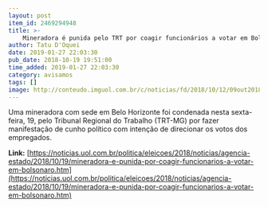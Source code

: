 ```yaml
---
layout: post
item_id: 2469294948
title: >-
    Mineradora é punida pelo TRT por coagir funcionários a votar em Bolsonaro
author: Tatu D'Oquei
date: 2019-01-27 22:03:30
pub_date: 2018-10-19 19:51:00
time_added: 2019-01-27 22:03:30
category: avisamos
tags: []
image: http://conteudo.imguol.com.br/c/noticias/fd/2018/10/12/09out2018---o-candidato-do-psl-a-presidencia-da-republica-jair-bolsonaro-fala-a-imprensa-apos-gravacao-de-campanha-no-bairro-jardim-botanico-rio-de-janeiro-na-terca-feira-9-1539362674347_956x500.jpg
---
```


Uma mineradora com sede em Belo Horizonte foi condenada nesta sexta-feira, 19, pelo Tribunal Regional do Trabalho (TRT-MG) por fazer manifestação de cunho político com intenção de direcionar os votos dos empregados.

**Link:** [https://noticias.uol.com.br/politica/eleicoes/2018/noticias/agencia-estado/2018/10/19/mineradora-e-punida-por-coagir-funcionarios-a-votar-em-bolsonaro.htm](https://noticias.uol.com.br/politica/eleicoes/2018/noticias/agencia-estado/2018/10/19/mineradora-e-punida-por-coagir-funcionarios-a-votar-em-bolsonaro.htm)

